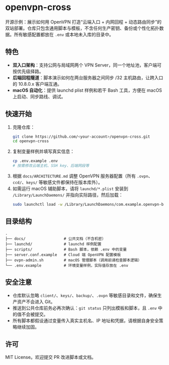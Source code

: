 # openvpn-cross

开源示例：展示如何用 OpenVPN 打造“云端入口 + 内网回程 + 动态路由同步”的双站部署。仓库只包含通用脚本与模板，不含任何生产密钥、备份或个性化拓扑数据。所有敏感配置都放在 `.env` 或本地未入库的目录中。

## 特色

- **双入口架构**：支持公网与局域网两个 VPN Server，同一个地址池，客户端可按优先级择路。
- **后端回程隧道**：脚本演示如何在两台服务器之间同步 /32 主机路由，让跨入口的 10.8.0.x 客户端互通。
- **macOS 自动化**：提供 launchd plist 样例和若干 Bash 工具，方便在 macOS 上启动、同步路线、调试。

## 快速开始

1. 克隆仓库：
   ```bash
   git clone https://github.com/<your-account>/openvpn-cross.git
   cd openvpn-cross
   ```
2. 复制变量样例并填写真实信息：
   ```bash
   cp .env.example .env
   # 按需修改云端主机、SSH key、后端网段等
   ```
3. 根据 `docs/ARCHITECTURE.md` 调整 OpenVPN 服务器配置（所有 `.ovpn`、`ccd/`、`keys/` 等敏感文件都保持在版本库外）。
4. 如需运行 macOS 辅助脚本，请将 `launchd/*.plist` 安装到 `/Library/LaunchDaemons/` 并指向实际路径，然后加载：
   ```bash
   sudo launchctl load -w /Library/LaunchDaemons/com.example.openvpn-backhaul.plist
   ```

## 目录结构

```
.
├── docs/                 # 公共文档（不含机密）
├── launchd/              # launchd 样例配置
├── scripts/              # Bash 脚本，依赖 .env 中的变量
├── server.conf.example   # Cloud 端 OpenVPN 配置模板
├── ovpn-admin.sh         # macOS 管理脚本（调用前请检查脚本逻辑）
└── .env.example          # 环境变量样例，实际值存放在 .env
```

## 安全注意

- 仓库默认忽略 `client/`、`keys/`、`backup/`、`.ovpn` 等敏感目录和文件，确保生产资产不会进入 Git。
- 推送到公共仓库前务必再次确认：`git status` 只列出模板和脚本，且 `.env` 中的值不会被提交。
- 所有脚本都假设通过变量传入真实主机名、IP 地址和凭据，请根据自身安全策略继续加固。

## 许可

MIT License。欢迎提交 PR 改进脚本或文档。
